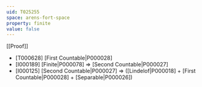 ```yaml
---
uid: T025255
space: arens-fort-space
property: finite
value: false
---
```

[[Proof]]

* [T000628] [First Countable|P000028]
* [I000189] [Finite|P000078] => [Second Countable|P000027]
* [I000125] [Second Countable|P000027] => ([Lindelof|P000018] + [First Countable|P000028] + [Separable|P000026])

